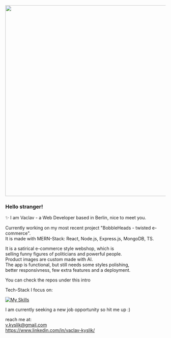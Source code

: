 <img src="https://github.com/Anmol-Baranwal/Cool-GIFs-For-GitHub/assets/74038190/80728820-e06b-4f96-9c9e-9df46f0cc0a5" width="600">

<h3>Hello stranger!</h3>

✨ I am Vaclav - a Web Developer based in Berlin, nice to meet you. 

<p>Currently working on my most recent project "BobbleHeads - twisted e-commerce".<br> 
It is made with MERN-Stack: React, Node.js, Express.js, MongoDB, TS.<br>

<p>It is a satirical e-commerce style webshop, which is<br> 
selling funny figures of politicians and powerful people.<br>
Product images are custom made with AI.<br>
The app is functional, but still needs some styles polishing,<br>
better responsivness, few extra features and a deployment.</p>

You can check the repos under this intro

Tech-Stack I focus on:

[![My Skills](https://skillicons.dev/icons?i=react,html,css,javascript,typescript,tailwind,bootstrap,express,nodejs,mongodb,sqlite,firebase,postman,figma&perline=7)](https://skillicons.dev)


I am currently seeking a new job opportunity so hit me up :)

reach me at:<br> 
v.kyslik@gmail.com<br>
https://www.linkedin.com/in/vaclav-kyslik/




<!--
**AlexGoesCode/alexgoescode** is a ✨ _special_ ✨ repository because its `README.md` (this file) appears on your GitHub profile.

Here are some ideas to get you started:

- 🔭 I’m currently working on ...
- 🌱 I’m currently learning ...
- 👯 I’m looking to collaborate on ...
- 🤔 I’m looking for help with ...
- 💬 Ask me about ...
- 📫 How to reach me: ...
- 😄 Pronouns: ...
- ⚡ Fun fact: ...
-->
